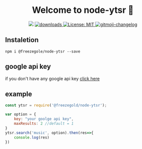 <h1 align="center">Welcome to node-ytsr 👋</h1>
<p align="center">
  <img src="https://img.shields.io/npm/v/@freezegold/node-ytsr?orange=blue" />
  <a href="https://www.npmjs.com/package/@freezegold/node-ytsr">
    <img alt="downloads" src="https://img.shields.io/npm/dm/@freezegold/node-ytsr.svg?color=blue" target="_blank" />
  </a>
  <a href="https://github.com/freezegr/insta.js/blob/master/LICENSE">
    <img alt="License: MIT" src="https://img.shields.io/badge/license-MIT-yellow.svg" target="_blank" />
  </a>
  <a href="https://github.com/freezegr/gitmoji-changelog">
    <img src="https://img.shields.io/badge/changelog-gitmoji-brightgreen.svg" alt="gitmoji-changelog">
  </a>
</p>

## Instaletion 

`npm i @freezegole/node-ytsr --save`

## google api key 

if you don't have any google api key [click here](#https://developers.google.com/maps/documentation/javascript/get-api-key?utm_source=google&utm_medium=cpc&utm_campaign=FY20-Q3-global-demandgen-displayonnetworkhouseads-cs-GMP_maps_contactsal_saf_v2&utm_content=text-ad-none-none-DEV_t-CRE_434785623338-ADGP_Hybrid%20%7C%20AW%20SEM%20%7C%20BKWS%20~%20Brand%20%7C%20EXA%20%7C%20Google%20Maps%20API%20Key-KWID_43700053663474831-aud-559916008220%3Akwd-2615963921-userloc_9067697&utm_term=KW_google%20maps%20api%20key-ST_google%20maps%20api%20key&&gclid=CjwKCAiAqJn9BRB0EiwAJ1SztTaTdLgj9JMRwesuF5pVMLCukiCxahdR7rZ0wO-7wuJzUP08SDJTtRoCUboQAvD_BwE)

## example

```js
const ytsr = require('@freezegold/node-ytsr');

var option = {
	key: "your goolge api key",
	maxResults: 2 //default = 1
}
ytsr.search('music', option).then(res=>{
	console.log(res)
})
```